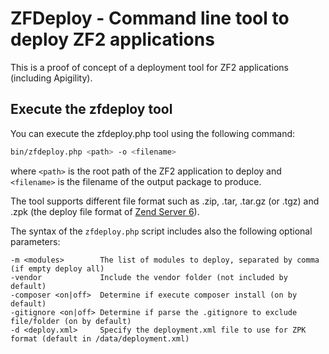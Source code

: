 ZFDeploy - Command line tool to deploy ZF2 applications
=======================================================

This is a proof of concept of a deployment tool for ZF2 applications (including Apigility).


Execute the zfdeploy tool
-------------------------

You can execute the zfdeploy.php tool using the following command:

```bash
bin/zfdeploy.php <path> -o <filename>
```

where `<path>` is the root path of the ZF2 application to deploy and `<filename>` is the
filename of the output package to produce.

The tool supports different file format such as .zip, .tar, .tar.gz (or .tgz) and .zpk (the
deploy file format of [Zend Server 6](http://files.zend.com/help/Zend-Server-6/zend-server.htm#understanding_the_package_structure.htm)).

The syntax of the `zfdeploy.php` script includes also the following optional parameters:

```
-m <modules>        The list of modules to deploy, separated by comma (if empty deploy all)
-vendor             Include the vendor folder (not included by default)
-composer <on|off>  Determine if execute composer install (on by default)
-gitignore <on|off> Determine if parse the .gitignore to exclude file/folder (on by default)
-d <deploy.xml>     Specify the deployment.xml file to use for ZPK format (default in /data/deployment.xml)
```


